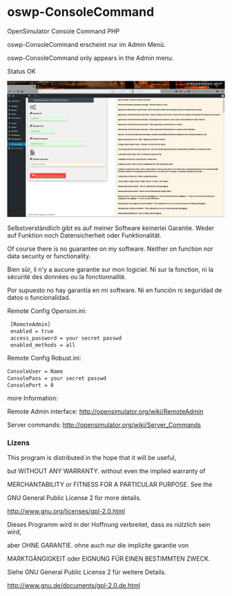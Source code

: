 # oswp-ConsoleCommand
OpenSimulator Console Command PHP

oswp-ConsoleCommand erscheint nur im Admin Menü.

oswp-ConsoleCommand only appears in the Admin menu.

Status OK

![ConsoleCommand](https://github.com/BigManzai/oswp-ConsoleCommand/blob/master/oswp-consolecommand.jpg)

Selbstverständlich gibt es auf meiner Software keinerlei Garantie.
Weder auf Funktion noch Datensicherheit oder Funktionalität.

Of course there is no guarantee on my software.
Neither on function nor data security or functionality. 

Bien sûr, il n'y a aucune garantie sur mon logiciel.
Ni sur la fonction, ni la sécurité des données ou la fonctionnalité. 

Por supuesto no hay garantía en mi software.
Ni en función ni seguridad de datos o funcionalidad. 

Remote Config Opensim.ini:

     [RemoteAdmin]
     enabled = true
     access_password = your secret passwd
     enabled_methods = all

Remote Config Robust.ini:

    ConsoleUser = Name
    ConsolePass = your secret passwd
    ConsolePort = 0

more Information:

Remote Admin interface: http://opensimulator.org/wiki/RemoteAdmin

Server commands: http://opensimulator.org/wiki/Server_Commands

### Lizens

This program is distributed in the hope that it will be useful,

but WITHOUT ANY WARRANTY. without even the implied warranty of

MERCHANTABILITY or FITNESS FOR A PARTICULAR PURPOSE. See the

GNU General Public License 2 for more details.

http://www.gnu.org/licenses/gpl-2.0.html

Dieses Programm wird in der Hoffnung verbreitet, dass es nützlich sein wird,

aber OHNE GARANTIE. ohne auch nur die implizite garantie von

MARKTGÄNGIGKEIT oder EIGNUNG FÜR EINEN BESTIMMTEN ZWECK. 

Siehe GNU General Public License 2 für weitere Details.

http://www.gnu.de/documents/gpl-2.0.de.html
